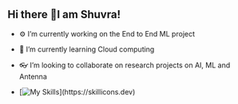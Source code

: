 ## Hi there 👋I am Shuvra! 



- ⚙️ I’m currently working on the End to End ML project 
- 🌱 I’m currently learning Cloud computing 
- 👓 I’m looking to collaborate on research projects on AI, ML and Antenna

- [![My Skills](https://skillicons.dev/icons?i=html,css,git,vim,aws,py,c,cpp,cs,django,flask,github,matlab,mysql,postgres,tensorflow,)](https://skillicons.dev)


